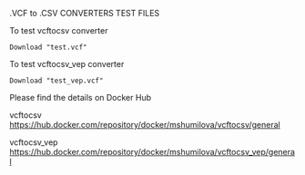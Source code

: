 .VCF to .CSV CONVERTERS TEST FILES

To test vcftocsv converter
   
    Download "test.vcf"
  
To test vcftocsv_vep converter

    Download "test_vep.vcf"

Please find the details on Docker Hub

vcftocsv       https://hub.docker.com/repository/docker/mshumilova/vcftocsv/general

vcftocsv_vep   https://hub.docker.com/repository/docker/mshumilova/vcftocsv_vep/general


